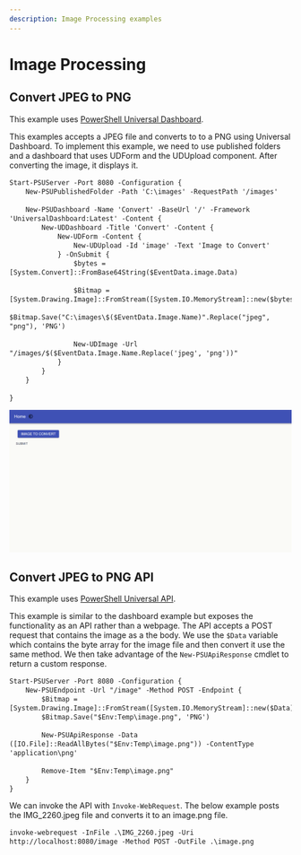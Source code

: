 ```yaml
---
description: Image Processing examples
---
```


# Image Processing

## Convert JPEG to PNG

This example uses [PowerShell Universal Dashboard](../dashboard/about.md). 

This examples accepts a JPEG file and converts to to a PNG using Universal Dashboard. To implement this example, we need to use published folders and a dashboard that uses UDForm and the UDUpload component. After converting the image, it displays it. 

```text
Start-PSUServer -Port 8080 -Configuration {
    New-PSUPublishedFolder -Path 'C:\images' -RequestPath '/images'

    New-PSUDashboard -Name 'Convert' -BaseUrl '/' -Framework 'UniversalDashboard:Latest' -Content {
        New-UDDashboard -Title 'Convert' -Content {
            New-UDForm -Content {
                New-UDUpload -Id 'image' -Text 'Image to Convert'
            } -OnSubmit {
                $bytes = [System.Convert]::FromBase64String($EventData.image.Data)

                $Bitmap = [System.Drawing.Image]::FromStream([System.IO.MemoryStream]::new($bytes))
                $Bitmap.Save("C:\images\$($EventData.Image.Name)".Replace("jpeg", "png"), 'PNG')

                New-UDImage -Url "/images/$($EventData.Image.Name.Replace('jpeg', 'png'))"
            }
        }
    }

}
```

![](../.gitbook/assets/convert.gif)

## Convert JPEG to PNG API

This example uses [PowerShell Universal API](../api/about.md).

This example is similar to the dashboard example but exposes the functionality as an API rather than a webpage. The API accepts a POST request that contains the image as a the body. We use the `$Data` variable which contains the byte array for the image file and then convert it use the same method. We then take advantage of the `New-PSUApiResponse` cmdlet to return a custom response. 

```text
Start-PSUServer -Port 8080 -Configuration {
    New-PSUEndpoint -Url "/image" -Method POST -Endpoint {
        $Bitmap = [System.Drawing.Image]::FromStream([System.IO.MemoryStream]::new($Data))
        $Bitmap.Save("$Env:Temp\image.png", 'PNG')

        New-PSUApiResponse -Data ([IO.File]::ReadAllBytes("$Env:Temp\image.png")) -ContentType 'application\png'

        Remove-Item "$Env:Temp\image.png"
    }
}
```

We can invoke the API with `Invoke-WebRequest`. The below example posts the IMG\_2260.jpeg file and converts it to an image.png file.

```text
invoke-webrequest -InFile .\IMG_2260.jpeg -Uri http://localhost:8080/image -Method POST -OutFile .\image.png
```

